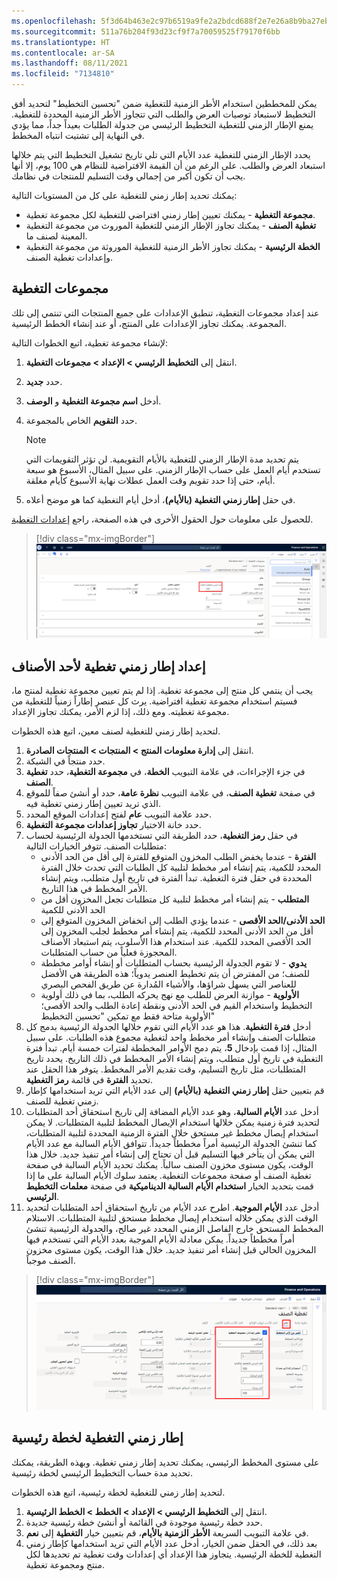 ```yaml
---
ms.openlocfilehash: 5f3d64b463e2c97b6519a9fe2a2bdcd688f2e7e26a8b9ba27eb6d5a0d3b28d8f
ms.sourcegitcommit: 511a76b204f93d23cf9f7a70059525f79170f6bb
ms.translationtype: HT
ms.contentlocale: ar-SA
ms.lasthandoff: 08/11/2021
ms.locfileid: "7134810"
---
```

يمكن للمخططين استخدام الأطر الزمنية للتغطية ضمن "تحسين التخطيط" لتحديد أفق التخطيط لاستبعاد توصيات العرض والطلب التي تتجاوز الأطر الزمنية المحددة للتغطية. يمنع الإطار الزمني للتغطية التخطيط الرئيسي من جدولة الطلبات بعيداً جداً، مما يؤدي في النهاية إلى تشتيت انتباه المخطط.

يحدد الإطار الزمني للتغطية عدد الأيام التي تلي تاريخ تشغيل التخطيط التي يتم خلالها استبعاد العرض والطلب. على الرغم من أن القيمة الافتراضية للنظام هي 100 يوم، إلا أنها يجب أن تكون أكبر من إجمالي وقت التسليم للمنتجات في نظامك.

يمكنك تحديد إطار زمني للتغطية على كل من المستويات التالية:

- **مجموعة التغطية** - يمكنك تعيين إطار زمني افتراضي للتغطية لكل مجموعة تغطية.
- **تغطية الصنف** - يمكنك تجاوز الإطار الزمني للتغطية الموروث من مجموعة التغطية المعينة لصنف ما.
- **الخطة الرئيسية** - يمكنك تجاوز الأطر الزمنية للتغطية الموروثة من مجموعة التغطية وإعدادات تغطية الصنف.

## <a name="coverage-groups"></a>مجموعات التغطية
عند إعداد مجموعات التغطية، تنطبق الإعدادات على جميع المنتجات التي تنتمي إلى تلك المجموعة. يمكنك تجاوز الإعدادات على المنتج، أو عند إنشاء الخطط الرئيسية.

لإنشاء مجموعة تغطية، اتبع الخطوات التالية:

1.  انتقل إلى **التخطيط الرئيسي > الإعداد > مجموعات التغطية**. 
2.  حدد **جديد**.
3.  أدخل **اسم مجموعة التغطية** و **الوصف**.
4.  حدد **التقويم** الخاص بالمجموعة.

    > [!NOTE]
    > يتم تحديد مدة الإطار الزمني للتغطية بالأيام التقويمية. لن تؤثر التقويمات التي تستخدم أيام العمل على حساب الإطار الزمني. على سبيل المثال، الأسبوع هو سبعة أيام، حتى إذا حدد تقويم وقت العمل عطلات نهاية الأسبوع كأيام مغلقة.

5.  في حقل **إطار زمني التغطية (بالأيام)**، أدخل أيام التغطية كما هو موضح أعلاه.

للحصول على معلومات حول الحقول الأخرى في هذه الصفحة، راجع [إعدادات التغطية](/learn/modules/configure-use-master-planning-dyn365-supply-chain-mgmt/06-coverage-settings/?azure-portal=true).
 
> [!div class="mx-imgBorder"]
> ![لقطة شاشة لصفحة مجموعات التغطية، تعرض لحقل إطار زمني التغطية (بالأيام).](../media/coverage-groups-ss.png)

## <a name="set-up-a-coverage-time-fence-on-an-item"></a>إعداد إطار زمني تغطية لأحد الأصناف
يجب أن ينتمي كل منتج إلى مجموعة تغطية. إذا لم يتم تعيين مجموعة تغطية لمنتج ما، فسيتم استخدام مجموعة تغطية افتراضية. يرث كل عنصر إطاراً زمنياً للتغطية من مجموعة تغطيته. ومع ذلك، إذا لزم الأمر، يمكنك تجاوز الإعداد.

لتحديد إطار زمني للتغطية لصنف معين، اتبع هذه الخطوات.

1.  انتقل إلى **إدارة معلومات المنتج > المنتجات > المنتجات الصادرة**.
2.  حدد منتجاً في الشبكة.
3.  في جزء الإجراءات، في علامة التبويب **الخطة**، في **مجموعة التغطية**، حدد **تغطية الصنف**.
4.  في صفحة **تغطية الصنف**، في علامة التبويب **نظرة عامة**، حدد أو أنشئ صفاً للموقع الذي تريد تعيين إطار زمني تغطية فيه.
5.  حدد علامة التبويب **عام** لفتح إعدادات الموقع المحدد.
6.  حدد خانة الاختيار **تجاوز إعدادات مجموعة التغطية**.
7.  في حقل **رمز التغطية**، حدد الطريقة التي تستخدمها الجدولة الرئيسية لحساب متطلبات الصنف. تتوفر الخيارات التالية: 
    - **الفترة** - عندما يخفض الطلب المخزون المتوقع للفترة إلى أقل من الحد الأدنى المحدد للكمية، يتم إنشاء أمر مخطط لتلبية كل الطلبات التي تحدث خلال الفترة المحددة في حقل فترة التغطية. تبدأ الفترة في تاريخ أول متطلب، ويتم إنشاء الأمر المخطط في هذا التاريخ. 
    - **المتطلب** - يتم إنشاء أمر مخطط لتلبية كل متطلبات تجعل المخزون أقل من الحد الأدنى للكمية
    - **الحد الأدنى/الحد الأقصى** - عندما يؤدي الطلب إلى انخفاض المخزون المتوقع إلى أقل من الحد الأدنى المحدد للكمية، يتم إنشاء أمر مخطط لجلب المخزون إلى الحد الأقصى المحدد للكمية. عند استخدام هذا الأسلوب، يتم استبعاد الأصناف المحجوزة فعلياً من حساب المتطلبات.
    - **يدوي** - لا تقوم الجدولة الرئيسية بحساب المتطلبات أو إنشاء أوامر مخططة للصنف؛ من المفترض أن يتم تخطيط العنصر يدوياً؛ هذه الطريقة هي الأفضل للعناصر التي يسهل شراؤها، والأشياء المُدارة عن طريق الفحص البصري
    - **الأولوية** - موازنة العرض للطلب مع نهج يحركه الطلب، بما في ذلك أولوية التخطيط واستخدام القيم في الحد الأدنى ونقطة إعادة الطلب والحد الأقصى؛ الأولوية متاحة فقط مع تمكين "تحسين التخطيط"
8.  أدخل **فترة التغطية**. هذا هو عدد الأيام التي تقوم خلالها الجدولة الرئيسية بدمج كل متطلبات الصنف وإنشاء أمر مخطط واحد لتغطية مجموع هذه الطلبات. على سبيل المثال، إذا قمت بإدخال **5**، يتم دمج الأوامر المخططة لفترات خمسة أيام. تبدأ فترة التغطية في تاريخ أول متطلب، ويتم إنشاء الأمر المخطط في ذلك التاريخ. يحدد تاريخ المتطلبات، مثل تاريخ التسليم، وقت تقديم الأمر المخطط. يتوفر هذا الحقل عند تحديد **الفترة** في قائمة **رمز التغطية**. 
9.  قم بتعيين حقل **إطار زمني التغطية (بالأيام)** إلى عدد الأيام التي تريد استخدامها كإطار زمني تغطية للصنف.
10. أدخل عدد **الأيام السالبة**، وهو عدد الأيام المضافة إلى تاريخ استحقاق أحد المتطلبات لتحديد فترة زمنية يمكن خلالها استخدام الإيصال المخطط لتلبية المتطلبات. لا يمكن استخدام إيصال مخطط غير مستحق خلال الفترة الزمنية المحددة لتلبية المتطلبات، كما تنشئ الجدولة الرئيسية أمراً مخططاً جديداً. تتوافق الأيام السالبة مع عدد الأيام التي يمكن أن يتأخر فيها التسليم قبل أن تحتاج إلى إنشاء أمر تنفيذ جديد. خلال هذا الوقت، يكون مستوى مخزون الصنف سالباً. يمكنك تحديد الأيام السالبة في صفحة تغطية الصنف أو صفحة مجموعات التغطية. يعتمد سلوك الأيام السالبة على ما إذا قمت بتحديد الخيار **استخدام الأيام السالبة الديناميكية** في صفحة **معلمات التخطيط الرئيسي**.
11. أدخل عدد **الأيام الموجبة**. اطرح عدد الأيام من تاريخ استحقاق أحد المتطلبات لتحديد الوقت الذي يمكن خلاله استخدام إيصال مخطط مستحق لتلبية المتطلبات. الاستلام المخطط المستحق خارج الفاصل الزمني المحدد غير صالح، والجدولة الرئيسية تنشئ أمراً مخططاً جديداً. يمكن معادلة الأيام الموجبة بعدد الأيام التي تستخدم فيها المخزون الحالي قبل إنشاء أمر تنفيذ جديد. خلال هذا الوقت، يكون مستوى مخزون الصنف موجباً.

> [!div class="mx-imgBorder"]
> ![لقطة شاشة لصفحة إعدادات تجاوز مجموعات التغطية.](../media/product-coverage-setting-ss.png)
 
## <a name="coverage-time-fence-for-a-master-plan"></a>إطار زمني التغطية لخطة رئيسية
على مستوى المخطط الرئيسي، يمكنك تحديد إطار زمني تغطية. وبهذه الطريقة، يمكنك تحديد مدة حساب التخطيط الرئيسي لخطة رئيسية.

لتحديد إطار زمني للتغطية لخطة رئيسية، اتبع هذه الخطوات.

1.  انتقل إلى **التخطيط الرئيسي > الإعداد > الخطط > الخطط الرئيسية**.
2.  حدد خطة رئيسية موجودة في القائمة أو أنشئ خطة رئيسية جديدة.
3.  في علامة التبويب السريعة **الأطر الزمنية بالأيام**، قم بتعيين خيار **التغطية** إلى **نعم**. 
4.  بعد ذلك، في الحقل ضمن الخيار، أدخل عدد الأيام التي تريد استخدامها كإطار زمني التغطية للخطة الرئيسية. يتجاوز هذا الإعداد أي إعدادات وقت تغطية تم تحديدها لكل منتج ومجموعة تغطية.

 




